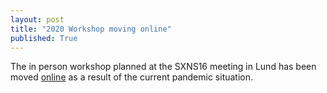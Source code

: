 ```yaml
---
layout: post
title: "2020 Workshop moving online"
published: True
---
```

The in person workshop planned at the SXNS16 meeting in Lund has been moved [online](/workshop_2020.html) as a result of the current pandemic situation.
